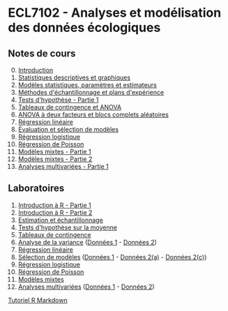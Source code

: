 # ECL7102 - Analyses et modélisation des données écologiques

## Notes de cours

0. [Introduction](notes_cours/0-Introduction.html)
1. [Statistiques descriptives et graphiques](notes_cours/1-Statistiques_descriptives.html)
2. [Modèles statistiques, paramètres et estimateurs](notes_cours/2-Modèles_statistiques.html)
3. [Méthodes d'échantillonnage et plans d'expérience](notes_cours/3-Échantillonnage_expériences.html)
4. [Tests d'hypothèse - Partie 1](notes_cours/4-Tests_hypothese_Partie1.html)
5. [Tableaux de contingence et ANOVA](notes_cours/5-Chi2_ANOVA.html)
6. [ANOVA à deux facteurs et blocs complets aléatoires](notes_cours/6-ANOVA_2_facteurs.html)
7. [Régression linéaire](notes_cours/7-Régression_linéaire.html)
8. [Évaluation et sélection de modèles](notes_cours/8-Sélection_modèles.html)
9. [Régression logistique](notes_cours/9-Régression_logistique.html)
10. [Régression de Poisson](notes_cours/10-Régression_Poisson.html)
11. [Modèles mixtes - Partie 1](notes_cours/11-Modèles_mixtes_Partie1.html)
12. [Modèles mixtes - Partie 2](notes_cours/12-Modèles_mixtes_Partie2.html)
13. [Analyses multivariées - Partie 1](notes_cours/13-Analyses_multivariées_Partie1.html)

## Laboratoires

1. [Introduction à R - Partie 1](labos/1-IntroR_partie1.html)
2. [Introduction à R - Partie 2](labos/2-IntroR_partie2.html)
3. [Estimation et échantillonnage](labos/3R-Estimation_échantillonnage.html)
4. [Tests d'hypothèse sur la moyenne](labos/4R-Tests_moyenne.html)
5. [Tableaux de contingence](labos/5-Tableaux_contingence.pdf)
6. [Analyse de la variance](labos/6-ANOVA.pdf) ([Données 1](labos/sablefish.csv) - [Données 2](labos/woodstain.csv))
7. [Régression linéaire](labos/7R-Régression_linéaire.html)
8. [Sélection de modèles](labos/8-Sélection_modèles.pdf) ([Données 1](labos/environment.csv) - [Données 2(a)](labos/migration.csv) - [Données 2(c)](labos/migr_test.csv))
9. [Régression logistique](labos/9-Régression_logistique.pdf)
10. [Régression de Poisson](labos/10R-Régression_Poisson.html)
11. [Modèles mixtes](labos/11R-Modèles_mixtes.html)
12. [Analyses multivariées](labos/12-Analyses_multivariées.pdf) ([Données 1](labos/springs.csv) - [Données 2](labos/arctic.csv))

[Tutoriel R Markdown](labos/Tutoriel_RMarkdown.html)

